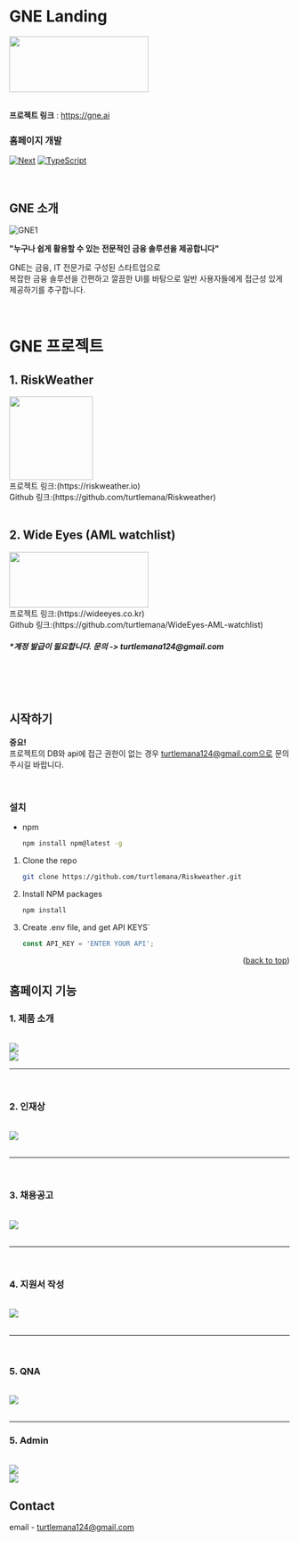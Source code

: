 # GNE Landing


<!-- README TOP -->
<img width="250" height="100"  src="https://github.com/turtlemana/GNE_Landing/assets/75458741/19aaddaf-7979-4807-afea-addd1533d636"/>
<br />
<br />

**프로젝트 링크** : https://gne.ai
### 홈페이지 개발

 [![Next][Next.js]][Next-url]
 [![TypeScript][TypeScript]][TypeScript-url]

<br/>


<!-- ABOUT THE PROJECT -->
## GNE 소개

![GNE1](https://github.com/turtlemana/GNE_Landing/assets/75458741/ff61482e-fcc0-4fd6-84c5-217c18fc69f2)

**"누구나 쉽게 활용할 수 있는 전문적인 금융 솔루션을 제공합니다"**

GNE는 금융, IT 전문가로 구성된 스타트업으로
<br/>
복잡한 금융 솔루션을 간편하고 깔끔한 UI를 바탕으로 일반 사용자들에게 접근성 있게 제공하기를 추구합니다. 

<br/>
 <h1>GNE 프로젝트</h1>
<h2>1. RiskWeather</h2>
<img width="150" height="150"  src="https://github.com/turtlemana/GNE_Landing/assets/75458741/1a600748-9c24-4d87-8ebf-4f4a65fda318"/>
 <br/>
 프로젝트 링크:(https://riskweather.io)
   <br/>
 Github 링크:(https://github.com/turtlemana/Riskweather)
 <br/>
 <br/>
<h2>2. Wide Eyes (AML watchlist)</h2>
<img width="250" height="100"  src="https://github.com/turtlemana/GNE_Landing/assets/75458741/fdc04997-792c-4b38-b2d7-39376a0266d6"/>
 <br/>
 프로젝트 링크:(https://wideeyes.co.kr)
 <br/>
Github 링크:(https://github.com/turtlemana/WideEyes-AML-watchlist)
<h5> *계정 발급이 필요합니다. 문의 -> turtlemana124@gmail.com</h5>
 <br/>
<br/>
<br/>





## 시작하기

**중요!** 
<br/>
프로젝트의 DB와 api에 접근 권한이 없는 경우 turtlemana124@gmail.com으로 문의주시길 바랍니다. 

<br/>



### 설치

* npm
  ```sh
  npm install npm@latest -g
  ```

1. Clone the repo
   ```sh
   git clone https://github.com/turtlemana/Riskweather.git
   ```
2. Install NPM packages
   ```sh
   npm install
   ```
3. Create .env file, and get API KEYS`
   ```js
   const API_KEY = 'ENTER YOUR API';
   ```

<p align="right">(<a href="#riskweather">back to top</a>)</p>




<!-- USAGE EXAMPLES -->
## 홈페이지 기능

### 1. 제품 소개
<br/>
<img src="https://github.com/turtlemana/GNE_Landing/assets/75458741/70713e20-05bf-4efe-967f-7b16fbd25f87"/>
<br/>
<img src="https://github.com/turtlemana/GNE_Landing/assets/75458741/620bfde2-a7af-444f-8afa-b5a5ced58dea"/>
<br/>

***

<br/>

### 2. 인재상
<br/>
<img src="https://github.com/turtlemana/GNE_Landing/assets/75458741/ff61482e-fcc0-4fd6-84c5-217c18fc69f2"/>
<br/>
<br/>

***

<br/>


### 3. 채용공고
<br/>
<img src="https://github.com/turtlemana/GNE_Landing/assets/75458741/8263e90e-eb79-4fdd-8bc7-b70857ab48ab" />
<br/>
<br/>

***

<br/>


### 4. 지원서 작성
<br/>
<img src="https://github.com/turtlemana/GNE_Landing/assets/75458741/33fa987d-88ce-4b6c-9ce8-524493afb3fc" />
<br/>
<br/>

***

<br/>


### 5. QNA
<br/>
<img src="https://github.com/turtlemana/GNE_Landing/assets/75458741/d1f0e547-4e1f-4038-8425-76d6a2d16e65" />
<br/>
<br/>

***

### 5. Admin
<br/>
<img src="https://github.com/turtlemana/GNE_Landing/assets/75458741/e1de4635-93be-4fed-b13f-a27edf3bf174" />
<br/>
<img src="https://github.com/turtlemana/GNE_Landing/assets/75458741/78bd4c1b-6d25-42d0-bfa3-7c6e8fe4b615" />

<br/>




<!-- CONTACT -->
## Contact

email - turtlemana124@gmail.com



<br/>
<br/>

<!-- MARKDOWN LINKS & IMAGES -->
<!-- https://www.markdownguide.org/basic-syntax/#reference-style-links -->
[contributors-shield]: https://img.shields.io/github/contributors/othneildrew/Best-README-Template.svg?style=for-the-badge
[contributors-url]: https://github.com/othneildrew/Best-README-Template/graphs/contributors
[forks-shield]: https://img.shields.io/github/forks/othneildrew/Best-README-Template.svg?style=for-the-badge
[forks-url]: https://github.com/othneildrew/Best-README-Template/network/members
[stars-shield]: https://img.shields.io/github/stars/othneildrew/Best-README-Template.svg?style=for-the-badge
[stars-url]: https://github.com/othneildrew/Best-README-Template/stargazers
[issues-shield]: https://img.shields.io/github/issues/othneildrew/Best-README-Template.svg?style=for-the-badge
[issues-url]: https://github.com/othneildrew/Best-README-Template/issues
[license-shield]: https://img.shields.io/github/license/othneildrew/Best-README-Template.svg?style=for-the-badge
[license-url]: https://github.com/othneildrew/Best-README-Template/blob/master/LICENSE.txt
[linkedin-shield]: https://img.shields.io/badge/-LinkedIn-black.svg?style=for-the-badge&logo=linkedin&colorB=555
[linkedin-url]: https://linkedin.com/in/othneildrew
[product-screenshot]: images/screenshot.png
[Next.js]: https://img.shields.io/badge/Next.js-000000?style=flat-square&logo=Next.js&logoColor=white
[Next-url]: https://nextjs.org/
[Rust]: https://img.shields.io/badge/Rust-FFA500?style=flat-square&logo=Rust&logoColor=black
[Rust-url]: https://rustlang.org/
[TypeScript]:https://img.shields.io/badge/Typescript-3178C6?style=flat-square&logo=Typescript&logoColor=white
[TypeScript-url]:https://typescriptlang.org
[Vue.js]: https://img.shields.io/badge/Vue.js-35495E?style=for-the-badge&logo=vuedotjs&logoColor=4FC08D
[Vue-url]: https://vuejs.org/
[Angular.io]: https://img.shields.io/badge/Angular-DD0031?style=for-the-badge&logo=angular&logoColor=white
[Angular-url]: https://angular.io/
[Svelte.dev]: https://img.shields.io/badge/Svelte-4A4A55?style=for-the-badge&logo=svelte&logoColor=FF3E00
[Svelte-url]: https://svelte.dev/
[Laravel.com]: https://img.shields.io/badge/Laravel-FF2D20?style=for-the-badge&logo=laravel&logoColor=white
[Laravel-url]: https://laravel.com
[Bootstrap.com]: https://img.shields.io/badge/Bootstrap-563D7C?style=for-the-badge&logo=bootstrap&logoColor=white
[Bootstrap-url]: https://getbootstrap.com
[JQuery.com]: https://img.shields.io/badge/jQuery-0769AD?style=for-the-badge&logo=jquery&logoColor=white
[JQuery-url]: https://jquery.com 
